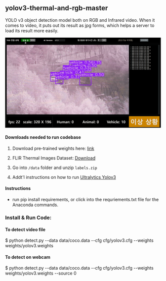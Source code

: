 ## yolov3-thermal-and-rgb-master
YOLO v3 object detection model both on RGB and Infrared video. When it comes to video, it puts out its result as jpg forms, which helps a server to load its result more easily.


![](example.png)
   
#### Downloads needed to run codebase
  
   1. Download pre-trained weights here: [link](https://drive.google.com/drive/folders/1dV0OmvG4eZFtnh5WF0mby-jhkVy-HVco?usp=sharing)
   
   2. FLIR Thermal Images Dataset: [Download](https://www.flir.com/oem/adas/adas-dataset-form/)

   3. Go into ```/data``` folder and unzip ```labels.zip```
   
   4. Addt'l instructions on how to run [Ultralytics Yolov3](https://github.com/ultralytics/yolov3)

#### Instructions

-  run pip install requirements, or click into the requriements.txt file for the Anaconda commands.


### Install & Run Code:

#### To detect video file
$ python detect.py --data data/coco.data --cfg cfg/yolov3.cfg --weights weights/yolov3.weights

#### To detect on webcam
$ python detect.py --data data/coco.data --cfg cfg/yolov3.cfg --weights weights/yolov3.weights --source 0
